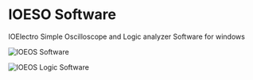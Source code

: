 # IOESO Software
IOElectro Simple Oscilloscope and Logic analyzer Software for windows

![IOEOS Software](https://github.com/ioeso/ioeso-software/assets/64005694/badce07a-dcbe-4a9d-8547-ce3abfe0d81d)

![IOEOS Logic Software](https://github.com/ioeso/ioeso-software/assets/64005694/8a7640f2-4127-4de0-a364-81ff04c07127)
